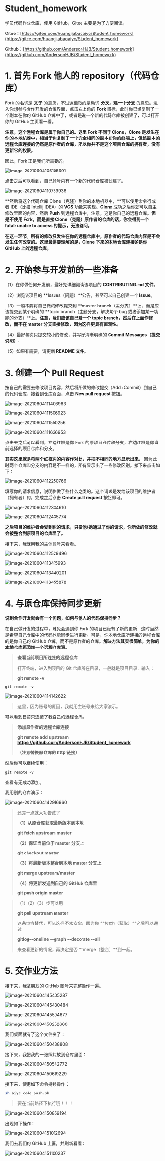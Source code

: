 # Student_homework
学员代码作业仓库，使用 GitHub，Gitee 主要是为了方便阅读。

Gitee：[https://gitee.com/huangjiabaoaiyc/Student_homework](https://gitee.com/huangjiabaoaiyc/Student_homework)

Github：[https://github.com/AndersonHJB/Student_homework](https://github.com/AndersonHJB/Student_homework)



# 1. 首先 Fork 他人的 repository（代码仓库）

Fork 的名词是  **叉子**  的意思，不过这里取的是动词 **分叉，建一个分支** 的意思。进入你想参与合作开发的仓库界面，点击右上角的 **Fork** 图标，此时你已经复制了一个副本在你的 GitHub 仓库中了，或者是说一个新的代码仓库被创建了，可以打开你的 GitHub 主页看一看。

**注意，这个远程仓库是属于你自己的。这里 Fork 不同于 Clone，Clone 是发生在你的本地机器中，相当于你复制了一个完全相同的副本在你的终端上，但该副本的远程仓库连接的仍然是原作者的仓库，所以你并不是这个项目仓库的拥有者，没有更新它的权限。**

因此，Fork 正是我们所需要的。

![image-20210604105105691](README.assets/image-20210604105105691.png)

点击之后可以看到，自己帐号内有一个新的代码仓库被创建了。

![image-20210604110759936](README.assets/image-20210604110759936.png)

**然后将这个代码仓库 Clone（克隆）到你的本地机器中，**可以使用命令行或者 IDE（比如 Intellij IDEA）的 **VCS** 功能来实现。**Clone** 成功之后你就可以自主修改里面的内容，然后 **Push** 到远程仓库中，注意，这是你自己的远程仓库。**但是不使用 Fork，而是直接 Clone（克隆）原作者的仓库的话，你会得到一个 fatal: unable to access 的提示，无法访问。**



**在这一环节，所有的修改只发生在你的远程仓库中，原作者的代码仓库内容是不会发生任何改变的。这里最需要理解的是，Clone 下来的本地仓库连接的是你 GitHub 上的远程仓库。**



# 2. 开始参与开发前的一些准备

（1）在你做任何开发前，最好先详细阅读该项目的 **CONTRIBUTING.md 文件**。

（2）浏览该项目的 **Issues（问题）**公告，甚至可以自己创建一个 **Issue**。

（3）一般不要将自己做的修改提交到 **master branch（主分支）**上，而是应该提交到某个明确的 **topic branch（主题分支，解决某个 bug  或者添加某一功能的分支）**上。**注意，我们应该自己建一个 topic branch，然后在上面作修改，而不在 master 分支直接修改，因为这样更具有直观性。**

（4）最好每次只提交较小的修改，并写好清晰明确的 **Commit Messages（提交说明）**.

（5）如果有需要，请更新 **README 文件**。



# 3. 创建一个 Pull Request

按自己的需要去修改项目内容，然后将所做的修改提交（Add+Commit）到自己的代码仓库，接着到仓库页面，点击 **New pull request** 按钮。

![image-20210604111406963](README.assets/image-20210604111406963.png)

![image-20210604111506923](README.assets/image-20210604111506923.png)

![image-20210604111550256](README.assets/image-20210604111550256.png)

![image-20210604111636953](README.assets/image-20210604111636953.png)

点击去之后可以看到，左边红框是你 Fork 的原项目仓库和分支，右边红框是你当前选择的项目仓库和分支。



**其实这里就是将两个红框内的内容作对比，并把不相同的地方显示出来。** 因为此时两个仓库和分支的内容是不一样的，所有显示出了一些修改区别。接下来点击如下：

![image-20210604112250766](README.assets/image-20210604112250766.png)

填写你的请求信息，说明你做了些什么之类的。这个请求是发给该项目的维护者（拥有者）的，完成之后点击 **Create pull request** 按钮即可。

![image-20210604112334610](README.assets/image-20210604112334610.png)

![image-20210604112435774](README.assets/image-20210604112435774.png)

**之后项目的维护者会受到你的请求，只要他/她通过了你的请求，你所做的修改就会被整合到原项目的仓库里了。**

接下来，我就用我的主体账号来看看。

![image-20210604112529496](README.assets/image-20210604112529496.png)

![image-20210604113415993](README.assets/image-20210604113415993.png)


![image-20210604113440201](README.assets/image-20210604113440201.png)

![image-20210604113455878](README.assets/image-20210604113455878.png)



# 4. 与原仓库保持同步更新

**说到合作开发就会有一个问题，如何与他人的代码保持同步？**



在自己做开发的过程中，难免会遇到你 Fork 的项目已经有了新的更新，这时当然是希望自己仓库中的代码也能同步进行更新。可是，你本地仓库所连接的远程仓库的是你自己的 GitHub 仓库，而不是原作者的仓库。**解决方法其实很简单，为你的本地仓库再添加一个远程仓库源。**

> **查看当前项目所连接的远程仓库**
>
> 打开终端，进入到项目的 Git 仓库所在目录，一般就是项目目录，输入：
>
> **git remote -v**

```git
git remote -v
```

![image-20210604114142622](README.assets/image-20210604114142622.png)

> 这里，因为账号的原因，我就用主账号来给大家演示。

可以看到目前只连接了我自己的远程仓库。

> **添加原作者的远程仓库连接**
>
> **git remote add upstream https://github.com/AndersonHJB/Student_homework**
>
> **（注意替换原仓库的 http 链接）**

然后你可以继续使用：

```git
git remote -v
```

查看有无成功添加。

我用别的仓库演示：

![image-20210604142916960](README.assets/image-20210604142916960.png)

> 还差一点就大功告成了
>
> **（1）从原仓库获取最新版本到本地**
>
> **git fetch upstream master**
>
> **（2）保证当前位于 master 分支上**
>
> **git checkout master**
>
> **（3）将最新版本整合到本地 master 分支上**
>
> **git merge upstream/master**
>
> **（4）将更新发送到自己的 GitHub 仓库里**
>
> **git push origin master**

> （1）（2）（3）步可以用
>
> **git pull upstream master**
>
> 这条命令替代，可以这样不太安全，因为你 **fetch（获取）**之后可以通过
>
> **gitlog--oneline --graph --decorate --all**
>
> 来查看更新的情况，再决定是否 **merge（整合）**到一起。



# 5. 交作业方法

接下来，我拿朋友的 GitHub 账号来完整操作一遍。

![image-20210604145405287](README.assets/image-20210604145405287.png)

![image-20210604145430484](README.assets/image-20210604145430484.png)

![image-20210604145504677](README.assets/image-20210604145504677.png)

![image-20210604150252660](README.assets/image-20210604150252660.png)

我们桌面就有了这个文件夹了：

![image-20210604150438808](README.assets/image-20210604150438808.png)

接下来，我把我的一张照片放到仓库里面：

![image-20210604150542772](README.assets/image-20210604150542772.png)

![image-20210604150619229](README.assets/image-20210604150619229.png)

接下来，使用如下命令持续操作：

```sh
sh aiyc_code_push.sh
```

> 要在当前路径下执行哦！！！

![image-20210604150859194](README.assets/image-20210604150859194.png)

出现如下操作：

![image-20210604151012694](README.assets/image-20210604151012694.png)

我们去我们的 GitHub 上面，并刷新看看：

![image-20210604151100237](README.assets/image-20210604151100237.png)

